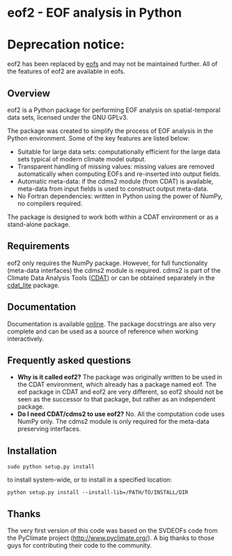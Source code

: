 eof2 - EOF analysis in Python
=============================

# Deprecation notice:

eof2 has been replaced by [eofs](https://github.com/ajdawson/eofs) and may not be maintained further. All of the features of eof2 are available in eofs.


Overview
--------

eof2 is a Python package for performing EOF analysis on spatial-temporal data sets,
licensed under the GNU GPLv3.

The package was created to simplify the process of EOF analysis in the Python
environment. Some of the key features are listed below:

* Suitable for large data sets: computationally efficient for the large data sets
  typical of modern climate model output.
* Transparent handling of missing values: missing values are removed automatically
  when computing EOFs and re-inserted into output fields.
* Automatic meta-data: if the cdms2 module (from CDAT) is available, meta-data from
  input fields is used to construct output meta-data.
* No Fortran dependencies: written in Python using the power of NumPy, no compilers
  required.

The package is designed to work both within a CDAT environment or as a stand-alone
package.


Requirements
------------

eof2 only requires the NumPy package. However, for full functionality (meta-data
interfaces) the cdms2 module is required. cdms2 is part of the Climate Data Analysis
Tools ([CDAT](http://www2-pcmdi.llnl.gov/cdat)) or can be obtained separately in the
[cdat_lite](http://proj.badc.rl.ac.uk/ndg/wiki/CdatLite) package.


Documentation
-------------

Documentation is available [online](http://ajdawson.github.com/eof2). The package
docstrings are also very complete and can be used as a source of reference when working
interactively.


Frequently asked questions
--------------------------

* **Why is it called eof2?**
  The package was originally written to be used in the CDAT environment, which already
  has a package named eof. The eof package in CDAT and eof2 are very different, so eof2
  should not be seen as the successor to that package, but rather as an independent package.
* **Do I need CDAT/cdms2 to use eof2?**
  No. All the computation code uses NumPy only. The cdms2 module is only required for the
  meta-data preserving interfaces.


Installation
------------

    sudo python setup.py install

to install system-wide, or to install in a specified location:

    python setup.py install --install-lib=/PATH/TO/INSTALL/DIR


Thanks
------

The very first version of this code was based on the SVDEOFs code from the PyClimate
project (http://www.pyclimate.org/). A big thanks to those guys for contributing their
code to the community.

